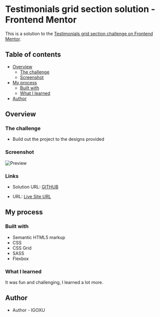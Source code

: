 # Testimonials grid section solution - Frontend Mentor

This is a solution to the [Testimonials grid section challenge on Frontend Mentor](https://www.frontendmentor.io/challenges/testimonials-grid-section-Nnw6J7Un7). 

## Table of contents

- [Overview](#overview)
  - [The challenge](#the-challenge)
  - [Screenshot](#screenshot)
- [My process](#my-process)
  - [Built with](#built-with)
  - [What I learned](#what-i-learned)
- [Author](#author)

## Overview

### The challenge

- Build out the project to the designs provided

### Screenshot

![Preview](https://res.cloudinary.com/dbfrodka2/image/upload/v1652494990/frontendmentor/testimonials_grid_section-desktop-design_cuyavu.jpg)

### Links

- Solution URL: [GITHUB](https://github.com/IGOXU/testimonials-grid-section)

- URL: [Live Site URL](https://testimonials-grid-section-omega-seven.vercel.app/)

## My process

### Built with

- Semantic HTML5 markup
- CSS
- CSS Grid
- SASS
- Flexbox

### What I learned

It was fun and challenging, I learned a lot more.

## Author

- Author - IGOXU
